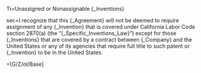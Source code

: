 Ti=Unassigned or Nonassignable {_Inventions}

sec=I recognize that this {_Agreement} will not be deemed to require assignment of any {_Invention} that is covered under California Labor Code section 2870(a) (the “{_Specific_Inventions_Law}”) except for those {_Inventions} that are covered by a contract between {_Company} and the United States or any of its agencies that require full title to such patent or {_Invention} to be in the United States.

=[G/Z/ol/Base]
